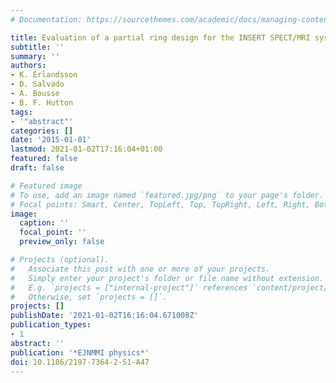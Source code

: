 ```yaml
---
# Documentation: https://sourcethemes.com/academic/docs/managing-content/

title: Evaluation of a partial ring design for the INSERT SPECT/MRI system
subtitle: ''
summary: ''
authors:
- K. Erlandsson
- D. Salvado
- A. Bousse
- B. F. Hutton
tags:
- '"abstract"'
categories: []
date: '2015-01-01'
lastmod: 2021-01-02T17:16:04+01:00
featured: false
draft: false

# Featured image
# To use, add an image named `featured.jpg/png` to your page's folder.
# Focal points: Smart, Center, TopLeft, Top, TopRight, Left, Right, BottomLeft, Bottom, BottomRight.
image:
  caption: ''
  focal_point: ''
  preview_only: false

# Projects (optional).
#   Associate this post with one or more of your projects.
#   Simply enter your project's folder or file name without extension.
#   E.g. `projects = ["internal-project"]` references `content/project/deep-learning/index.md`.
#   Otherwise, set `projects = []`.
projects: []
publishDate: '2021-01-02T16:16:04.671008Z'
publication_types:
- 1
abstract: ''
publication: '*EJNMMI physics*'
doi: 10.1186/2197-7364-2-S1-A47
---
```

